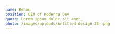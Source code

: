 ```yaml
---
name: Rehan
position: CEO of Koderra Dev
quote: Lorem ipsum dolor sit amet.
photo: /images/uploads/untitled-design-23-.png
---
```


